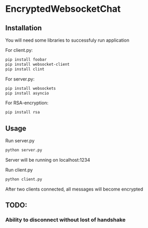 # EncryptedWebsocketChat

## Installation
You will need some libraries to successfuly run application

For client.py:
```bash
pip install foobar
pip install websocket-client
pip install clint
```
For server.py:
```bash
pip install websockets
pip install asyncio
```
For RSA-encryption:
```bash
pip install rsa
```

## Usage

Run server.py

```bash
python server.py
```
Server will be running on localhost:1234

Run client.py

```bash
python client.py
```

After two clients connected, all messages will become encrypted

## TODO:

### Ability to disconnect without lost of handshake
